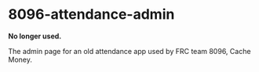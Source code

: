# 8096-attendance-admin

**No longer used.**

The admin page for an old attendance app used by FRC team 8096, Cache Money.
